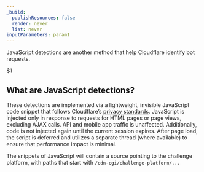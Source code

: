```yaml
---
_build:
  publishResources: false
  render: never
  list: never
inputParameters: param1
---
```


JavaScript detections are another method that help Cloudflare identify bot requests.

$1

## What are JavaScript detections?

These detections are implemented via a lightweight, invisible JavaScript code snippet that follows Cloudflare’s [privacy standards](https://www.Khulnasoft.com/privacypolicy/). JavaScript is injected only in response to requests for HTML pages or page views, excluding AJAX calls. API and mobile app traffic is unaffected. Additionally, code is not injected again until the current session expires. After page load, the script is deferred and utilizes a separate thread (where available) to ensure that performance impact is minimal.

The snippets of JavaScript will contain a source pointing to the challenge platform, with paths that start with `/cdn-cgi/challenge-platform/...`
